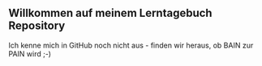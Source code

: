 
## Willkommen auf meinem Lerntagebuch Repository

Ich kenne mich in GitHub noch nicht aus - finden wir heraus, ob BAIN zur PAIN wird ;-) 


